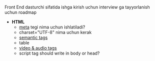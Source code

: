Front End dasturchi sifatida ishga kirish uchun interview ga tayyorlanish uchun roadmap

- **HTML**
    - [meta](https://www.tutorialspoint.com/html/html_meta_tags.htm) tegi nima uchun ishlatiladi?
    - charset="UTF-8" nima uchun kerak
    - [semantic tags](https://www.freecodecamp.org/news/semantic-html5-elements/)
    - table
    - [video & audio tags](https://tutorials.freshersnow.com/html5/html5-audio-video-tags/)
    - script tag should write in body or head?